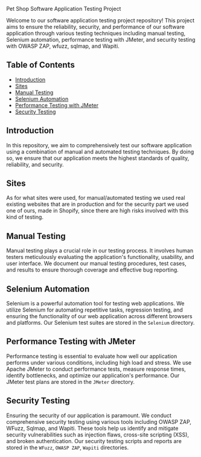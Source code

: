 Pet Shop Software Application Testing Project

Welcome to our software application testing project repository! This project aims to ensure the reliability, security, and performance of our software application through various testing techniques including manual testing, Selenium automation, performance testing with JMeter, and security testing with OWASP ZAP, wfuzz, sqlmap, and Wapiti.

## Table of Contents
- [Introduction](#introduction)
- [Sites](#sites)
- [Manual Testing](#manual-testing)
- [Selenium Automation](#selenium-automation)
- [Performance Testing with JMeter](#performance-testing-with-jmeter)
- [Security Testing](#security-testing)

## Introduction
In this repository, we aim to comprehensively test our software application using a combination of manual and automated testing techniques. By doing so, we ensure that our application meets the highest standards of quality, reliability, and security.

## Sites
As for what sites were used, for manual/automated testing we used real existing websites that are in production and for the security part we used one of ours, made in Shopify, since there are high risks involved with this kind of testing.

## Manual Testing
Manual testing plays a crucial role in our testing process. It involves human testers meticulously evaluating the application's functionality, usability, and user interface. We document our manual testing procedures, test cases, and results to ensure thorough coverage and effective bug reporting.

## Selenium Automation
Selenium is a powerful automation tool for testing web applications. We utilize Selenium for automating repetitive tasks, regression testing, and ensuring the functionality of our web application across different browsers and platforms. Our Selenium test suites are stored in the `Selenium` directory.

## Performance Testing with JMeter
Performance testing is essential to evaluate how well our application performs under various conditions, including high load and stress. We use Apache JMeter to conduct performance tests, measure response times, identify bottlenecks, and optimize our application's performance. Our JMeter test plans are stored in the `JMeter` directory.

## Security Testing
Ensuring the security of our application is paramount. We conduct comprehensive security testing using various tools including OWASP ZAP, WFuzz, Sqlmap, and Wapiti. These tools help us identify and mitigate security vulnerabilities such as injection flaws, cross-site scripting (XSS), and broken authentication. Our security testing scripts and reports are stored in the `WFuzz`, `OWASP ZAP`, `Wapiti` directories.
